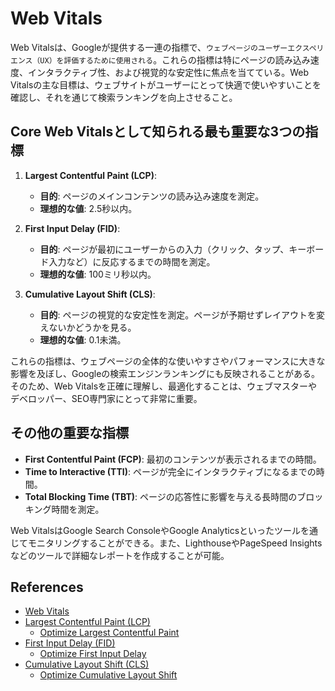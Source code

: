 # Web Vitals

Web Vitalsは、Googleが提供する一連の指標で、`ウェブページのユーザーエクスペリエンス（UX）を評価するために使用される`。これらの指標は特にページの読み込み速度、インタラクティブ性、および視覚的な安定性に焦点を当てている。Web Vitalsの主な目標は、ウェブサイトがユーザーにとって快適で使いやすいことを確認し、それを通じて検索ランキングを向上させること。

## Core Web Vitalsとして知られる最も重要な3つの指標

1. **Largest Contentful Paint (LCP)**:
   - **目的**: ページのメインコンテンツの読み込み速度を測定。
   - **理想的な値**: 2.5秒以内。

2. **First Input Delay (FID)**:
   - **目的**: ページが最初にユーザーからの入力（クリック、タップ、キーボード入力など）に反応するまでの時間を測定。
   - **理想的な値**: 100ミリ秒以内。

3. **Cumulative Layout Shift (CLS)**:
   - **目的**: ページの視覚的な安定性を測定。ページが予期せずレイアウトを変えないかどうかを見る。
   - **理想的な値**: 0.1未満。

これらの指標は、ウェブページの全体的な使いやすさやパフォーマンスに大きな影響を及ぼし、Googleの検索エンジンランキングにも反映されることがある。そのため、Web Vitalsを正確に理解し、最適化することは、ウェブマスターやデベロッパー、SEO専門家にとって非常に重要。

## その他の重要な指標

- **First Contentful Paint (FCP)**: 最初のコンテンツが表示されるまでの時間。
- **Time to Interactive (TTI)**: ページが完全にインタラクティブになるまでの時間。
- **Total Blocking Time (TBT)**: ページの応答性に影響を与える長時間のブロッキング時間を測定。

Web VitalsはGoogle Search ConsoleやGoogle Analyticsといったツールを通じてモニタリングすることができる。また、LighthouseやPageSpeed Insightsなどのツールで詳細なレポートを作成することが可能。

## References

- [Web Vitals](https://web.dev/vitals/)  
- [Largest Contentful Paint (LCP)](https://web.dev/lcp/)
  - [Optimize Largest Contentful Paint](https://web.dev/optimize-lcp/)
- [First Input Delay (FID)](https://web.dev/fid/)
  - [Optimize First Input Delay](https://web.dev/optimize-fid/)
- [Cumulative Layout Shift (CLS)](https://web.dev/cls/)
  - [Optimize Cumulative Layout Shift](https://web.dev/optimize-cls/)
